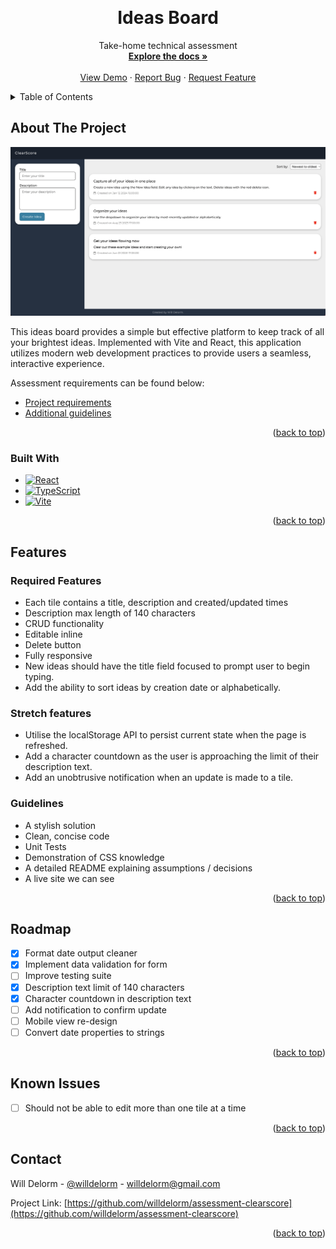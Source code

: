 <!-- README Template courtesy of: https://github.com/othneildrew/Best-README-Template/ -->
<a name="readme-top"></a>

<!-- PROJECT LOGO -->
<br />
<div align="center">
  <h1 align="center">Ideas Board</h3>

  <p align="center">
    Take-home technical assessment
    <br />
    <a href="https://github.com/willdelorm/assessment-clearscore"><strong>Explore the docs »</strong></a>
    <br />
    <br />
    <a href="https://willdelorm.github.io/assessment-clearscore/">View Demo</a>
    ·
    <a href="https://github.com/willdelorm/assessment-clearscore/issues">Report Bug</a>
    ·
    <a href="https://github.com/willdelorm/assessment-clearscore/issues">Request Feature</a>
  </p>
</div>

<!-- TABLE OF CONTENTS -->
<details>
  <summary>Table of Contents</summary>
  <ol>
    <li>
      <a href="#about-the-project">About The Project</a>
      <ul>
        <li><a href="#built-with">Built With</a></li>
      </ul>
    </li>
    <li><a href="#features">Features</a></li>
    <li><a href="#roadmap">Roadmap</a></li>
    <li><a href="#issues">Issues</a></li>
    <li><a href="#contact">Contact</a></li>
  </ol>
</details>

<!-- ABOUT THE PROJECT -->
## About The Project

[![Product Name Screen Shot][product-screenshot]](ideas-board-screenshot.png)

This ideas board provides a simple but effective platform to keep track of all your brightest ideas. Implemented with Vite and React, this application utilizes modern web development practices to provide users a seamless, interactive experience.

Assessment requirements can be found below:

* [Project requirements](https://github.com/ClearScore/tech-screen/tree/master/idea-board)
* [Additional guidelines](https://github.com/ClearScore/tech-screen#what-were-looking-for)

<p align="right">(<a href="#readme-top">back to top</a>)</p>

### Built With

* [![React][React.js]][React-url]
* [![TypeScript][TypeScript.js]][TypeScript-url]
* [![Vite][Vite.js]][Vite-url]

<p align="right">(<a href="#readme-top">back to top</a>)</p>

<!-- REQUIREMENTS -->
## Features

### Required Features

* Each tile contains a title, description and created/updated times
* Description max length of 140 characters
* CRUD functionality
* Editable inline
* Delete button
* Fully responsive
* New ideas should have the title field focused to prompt user to begin typing.
* Add the ability to sort ideas by creation date or alphabetically.

### Stretch features

* Utilise the localStorage API to persist current state when the page is refreshed.
* Add a character countdown as the user is approaching the limit of their description text.
* Add an unobtrusive notification when an update is made to a tile.

### Guidelines

* A stylish solution
* Clean, concise code
* Unit Tests
* Demonstration of CSS knowledge
* A detailed README explaining assumptions / decisions
* A live site we can see

<p align="right">(<a href="#readme-top">back to top</a>)</p>

<!-- ROADMAP -->
## Roadmap

- [x] Format date output cleaner
- [x] Implement data validation for form
- [ ] Improve testing suite
- [x] Description text limit of 140 characters
- [x] Character countdown in description text
- [ ] Add notification to confirm update
- [ ] Mobile view re-design
- [ ] Convert date properties to strings

<p align="right">(<a href="#readme-top">back to top</a>)</p>

<!-- ISSUES -->
## Known Issues

- [ ] Should not be able to edit more than one tile at a time

<p align="right">(<a href="#readme-top">back to top</a>)</p>

<!-- CONTACT -->
## Contact

Will Delorm - [@willdelorm](https://twitter.com/willdelorm) - willdelorm@gmail.com

Project Link: [https://github.com/willdelorm/assessment-clearscore](https://github.com/willdelorm/assessment-clearscore)

<p align="right">(<a href="#readme-top">back to top</a>)</p>


<!-- MARKDOWN LINKS & IMAGES -->
<!-- https://www.markdownguide.org/basic-syntax/#reference-style-links -->
[product-screenshot]: public/ideas-board-screenshot.png
[React.js]: https://img.shields.io/badge/React-20232A?style=for-the-badge&logo=react&logoColor=61DAFB
[React-url]: https://react.dev/
[TypeScript.js]: https://shields.io/badge/TypeScript-3178C6?style=for-the-badge&logo=TypeScript&logoColor=FFF
[TypeScript-url]: https://www.typescriptlang.org/
[Vite.js]: https://img.shields.io/badge/vite-%23646CFF.svg?style=for-the-badge&logo=vite&logoColor=white
[Vite-url]: https://vitejs.dev/
